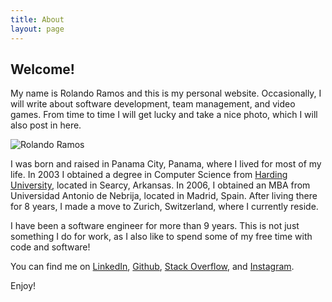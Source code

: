 ```yaml
---
title: About
layout: page
---
```

<h2 class="article-title">Welcome!</h2>

<p>My name is Rolando Ramos and this is my personal website. Occasionally, I will write about software development, team management, and video games. From time to time I will get lucky and take a nice photo, which I will also post in here.</p>

<p>
	<picture>
		<source media="(min-width: 576px)" data-srcset="/assets/images/about/me-1000.jpg" />
		<img class="img-fluid about lazyload" data-src="/assets/images/about/me.jpg" alt="Rolando Ramos">
	</picture>
</p>

<p>I was born and raised in Panama City, Panama, where I lived for most of my life. In 2003 I obtained a degree in Computer Science from <a title="Computer Science Honor Grads" href="https://www.harding.edu/comp/awards_honorgrads" target="_blank">Harding University</a>, located in Searcy, Arkansas. In 2006, I obtained an MBA from Universidad Antonio de Nebrija, located in Madrid, Spain. After living there for 8 years, I made a move to Zurich, Switzerland, where I currently reside.</p>

<p>I have been a software engineer for more than 9 years. This is not just something I do for work, as I also like to spend some of my free time with code and software!</p>

<p>You can find me on <a href="http://ch.linkedin.com/in/rolandoramosrestrepo">LinkedIn</a>, <a href="https://github.com/rolspace">Github</a>, <a href="https://stackoverflow.com/users/6909765/rolspace">Stack Overflow</a>, and <a href="http://instagram.com/rolspace">Instagram</a>.</p>

<p>Enjoy!</p>